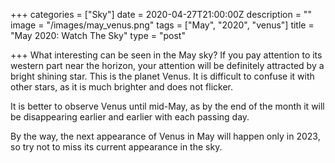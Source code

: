 +++
categories = ["Sky"]
date = 2020-04-27T21:00:00Z
description = ""
image = "/images/may_venus.png"
tags = ["May", "2020", "venus"]
title = "May 2020: Watch The Sky"
type = "post"

+++
What interesting can be seen in the May sky? If you pay attention to its western part near the horizon, your attention will be definitely attracted by a bright shining star. This is the planet Venus. It is difficult to confuse it with other stars, as it is much brighter and does not flicker.

It is better to observe Venus until mid-May, as by the end of the month it will be disappearing earlier and earlier with each passing day.

By the way, the next appearance of Venus in May will happen only in 2023, so try not to miss its current appearance in the sky.